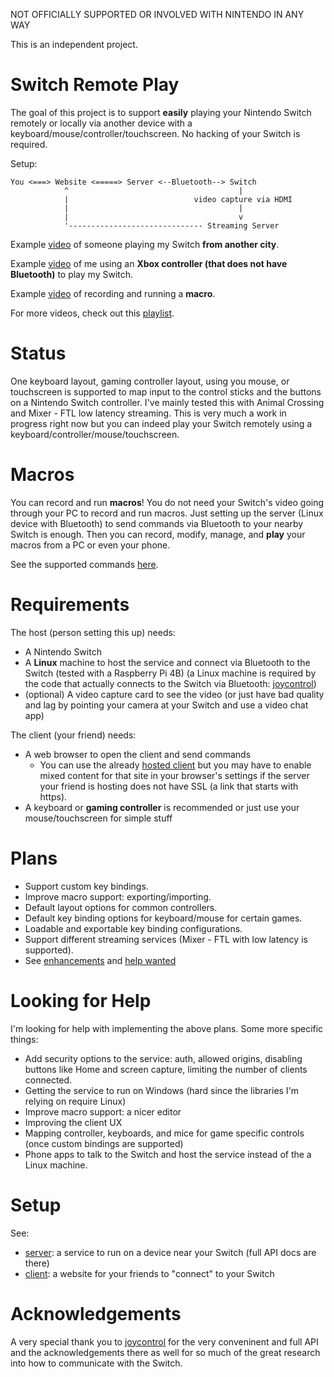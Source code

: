 NOT OFFICIALLY SUPPORTED OR INVOLVED WITH NINTENDO IN ANY WAY

This is an independent project.

# Switch Remote Play

The goal of this project is to support **easily** playing your Nintendo Switch remotely or locally via another device with a keyboard/mouse/controller/touchscreen.
No hacking of your Switch is required.

Setup:
```
You <===> Website <=====> Server <--Bluetooth--> Switch
            ^                                      |
            |                            video capture via HDMI
            |                                      |
            |                                      v
            '------------------------------ Streaming Server
```                                           

Example [video](https://youtu.be/EIofCEfQA1E) of someone playing my Switch **from another city**.

Example [video](https://youtu.be/TJlWK2HU8Do) of me using an **Xbox controller (that does not have Bluetooth)** to play my Switch.

Example [video](https://youtu.be/viv-B_A-A2o) of recording and running a **macro**.

For more videos, check out this [playlist](https://www.youtube.com/playlist?list=PLfC95bU1D4gpJEM3SYfzaI2e5vD0q7v0z).

# Status
One keyboard layout, gaming controller layout, using you mouse, or touchscreen is supported to map input to the control sticks and the buttons on a Nintendo Switch controller.
I've mainly tested this with Animal Crossing and Mixer - FTL low latency streaming.
This is very much a work in progress right now but you can indeed play your Switch remotely using a keyboard/controller/mouse/touchscreen.

# Macros
You can record and run **macros**!
You do not need your Switch's video going through your PC to record and run macros.
Just setting up the server (Linux device with Bluetooth) to send commands via Bluetooth to your nearby Switch is enough.
Then you can record, modify, manage, and **play** your macros from a PC or even your phone.

See the supported commands [here](/server#api).

# Requirements
The host (person setting this up) needs:
* A Nintendo Switch
* A **Linux** machine to host the service and connect via Bluetooth to the Switch (tested with a Raspberry Pi 4B) (a Linux machine is required by the code that actually connects to the Switch via Bluetooth: [joycontrol][joycontrol])
* (optional) A video capture card to see the video (or just have bad quality and lag by pointing your camera at your Switch and use a video chat app)

The client (your friend) needs:
* A web browser to open the client and send commands
  * You can use the already [hosted client][client] but you may have to enable mixed content for that site in your browser's settings if the server your friend is hosting does not have SSL (a link that starts with https).
* A keyboard or **gaming controller** is recommended or just use your mouse/touchscreen for simple stuff

# Plans
* Support custom key bindings.
* Improve macro support: exporting/importing.
* Default layout options for common controllers.
* Default key binding options for keyboard/mouse for certain games.
* Loadable and exportable key binding configurations.
* Support different streaming services (Mixer - FTL with low latency is supported).
* See [enhancements](https://github.com/juharris/switch-remoteplay/issues?q=is%3Aopen+is%3Aissue+label%3Aenhancement) and [help wanted](https://github.com/juharris/switch-remoteplay/issues?q=is%3Aopen+is%3Aissue+label%3A%22help+wanted%22)

# Looking for Help
I'm looking for help with implementing the above plans. Some more specific things:
* Add security options to the service: auth, allowed origins, disabling buttons like Home and screen capture, limiting the number of clients connected.
* Getting the service to run on Windows (hard since the libraries I'm relying on require Linux)
* Improve macro support: a nicer editor
* Improving the client UX
* Mapping controller, keyboards, and mice for game specific controls (once custom bindings are supported)
* Phone apps to talk to the Switch and host the service instead of the a Linux machine.

# Setup
See:
* [server](/server): a service to run on a device near your Switch (full API docs are there)
* [client](/website-client): a website for your friends to "connect" to your Switch

# Acknowledgements
A very special thank you to [joycontrol][joycontrol] for the very conveninent and full API and the acknowledgements there as well for so much of the great research into how to communicate with the Switch.

[client]: https://jubuntu.eastus.cloudapp.azure.com
[joycontrol]: https://github.com/mart1nro/joycontrol
